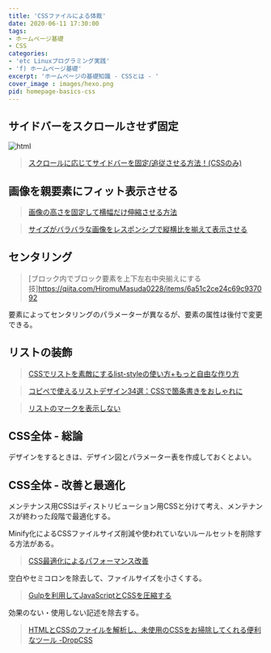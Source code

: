```yaml
---
title: 'CSSファイルによる体裁'
date: 2020-06-11 17:30:00
tags:
- ホームページ基礎
- CSS
categories:
- 'etc Linuxプログラミング実践'
- 'f) ホームページ基礎'
excerpt: 'ホームページの基礎知識 - CSSとは - '
cover_image : images/hexo.png
pid: homepage-basics-css
---
```


## サイドバーをスクロールさせず固定
![html](https://burturki.sirv.com/diy/html.png?w=300)

> [スクロールに応じてサイドバーを固定/追従させる方法！(CSSのみ)](https://takafumimegumi.com/blog/css-position-sticky)

## 画像を親要素にフィット表示させる

> [画像の高さを固定して横幅だけ伸縮させる方法](https://www.design-memo.com/coding/object-fit-property)

> [サイズがバラバラな画像をレスポンシブで縦横比を揃えて表示させる](https://qiita.com/becolomochi/items/265a7f940a1c809f5ba7)

## センタリング

> [ブロック内でブロック要素を上下左右中央揃えにする技]https://qiita.com/HiromuMasuda0228/items/6a51c2ce24c69c937092

要素によってセンタリングのパラメーターが異なるが、要素の属性は後付で変更できる。

## リストの装飾

> [CSSでリストを素敵にするlist-styleの使い方+もっと自由な作り方](https://www.sejuku.net/blog/56177)

> [コピペで使えるリストデザイン34選：CSSで箇条書きをおしゃれに](https://saruwakakun.com/html-css/reference/ul-ol-li-design)

> [リストのマークを表示しない](http://www.1uphp.com/con1/list/style-none.html)

## CSS全体 - 総論

デザインをするときは、デザイン図とパラメーター表を作成しておくとよい。

## CSS全体 - 改善と最適化

メンテナンス用CSSはディストリビューション用CSSと分けて考え、メンテナンスが終わった段階で最適化する。

Minify化によるCSSファイルサイズ削減や使われていないルールセットを削除する方法がある。

> [CSS最適化によるパフォーマンス改善](https://murashun.jp/blog/20180817-01.html)

空白やセミコロンを除去して、ファイルサイズを小さくする。

> [Gulpを利用してJavaScriptとCSSを圧縮する](https://www.takedajs.com/entry/2016/11/23/115457)

効果のない・使用しない記述を除去する。

> [HTMLとCSSのファイルを解析し、未使用のCSSをお掃除してくれる便利なツール -DropCSS](https://coliss.com/articles/build-websites/operation/javascript/unused-css-cleaner-dropcss.html)
